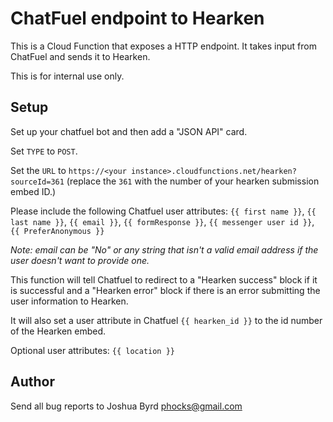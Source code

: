 # ChatFuel endpoint to Hearken
This is a Cloud Function that exposes a HTTP endpoint. It takes input from ChatFuel and sends it to Hearken.

This is for internal use only.

## Setup
Set up your chatfuel bot and then add a "JSON API" card.

Set `TYPE` to `POST`.

Set the `URL` to `https://<your instance>.cloudfunctions.net/hearken?sourceId=361`
(replace the `361` with the number of your hearken submission embed ID.)

Please include the following Chatfuel user attributes:
`{{ first name }}`, `{{ last name }}`, `{{ email }}`, `{{ formResponse }}`, `{{ messenger user id }}`, `{{ PreferAnonymous }}`

*Note: email can be "No" or any string that isn't a valid email address if the user doesn't want to provide one.*

This function will tell Chatfuel to redirect to a "Hearken success" block if it is successful and a "Hearken error" block if there is an error submitting the user information to Hearken.

It will also set a user attribute in Chatfuel `{{ hearken_id }}` to the id number of the Hearken embed.

Optional user attributes: `{{ location }}`

## Author
Send all bug reports to Joshua Byrd <phocks@gmail.com>
